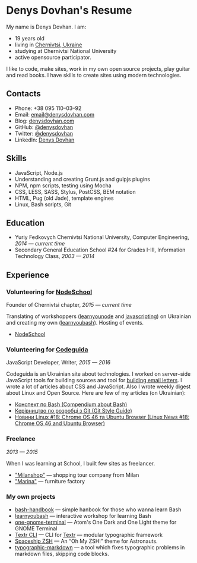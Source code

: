 # Denys Dovhan's Resume

My name is Denys Dovhan. I am:

* 19 years old
* living in [Chernivtsi, Ukraine](https://goo.gl/maps/Ra74V1Dyqbp)
* studying at Chernivtsi National University
* active opensource participator.

I like to code, make sites, work in my own open source projects, play guitar and read books. I have skills to create sites using modern technologies.

## Contacts

* Phone: +38 095 110–03–92
* Email: [email@denysdovhan.com](mailto:email@denysdovhan.com)
* Blog: [denysdovhan.com](http://denysdovhan.com)
* GitHub: [@denysdovhan](https://github.com/denysdovhan)
* Twitter: [@denysdovhan](https://twitter.com/denysdovhan)
* LinkedIn: [Denys Dovhan](https://linkedin.com/in/denysdovhan)

## Skills

* JavaScript, Node.js
* Understanding and creating Grunt.js and gulpjs plugins
* NPM, npm scripts, testing using Mocha
* CSS, LESS, SASS, Stylus, PostCSS, BEM notation
* HTML, Pug (old Jade), template engines
* Linux, Bash scripts, Git

## Education

* Yuriy Fedkovych Chernivtsi National University, Computer Engineering, _2014 — current time_
* Secondary General Education School #24 for Grades I-III, Information Technology Class, _2003 — 2014_

## Experience

### Volunteering for [NodeSchool][nodeschool]

Founder of Chernivtsi chapter, _2015 — current time_

Translating of workshoppers ([learnyounode][learnyounode] and [javascripting][javascripting]) on Ukrainian and creating my own ([learnyoubash][learnyoubash]). Hosting of events.

* [NodeSchool](http://nodeschool.io/)

### Volunteering for [Codeguida][codeguida]

JavaScript Developer, Writer, _2015 — 2016_

Codeguida is an Ukrainian site about technologies. I worked on server–side JavaScript tools for building sources and tool for [building email letters][email-generator]. I wrote a lot of articles about CSS and JavaScript. Also I wrote weekly digest about Linux and Open Source. Here are few of my articles (on Ukrainian):

* [Конспект по Bash (Compendium about Bash)](http://codeguida.com/post/270/)
* [Керівництво по розробці з Git (Git Style Guide)](http://codeguida.com/post/277/)
* [Новини Linux #18: Chrome OS 46 та Ubuntu Browser (Linux News #18: Chrome OS 46 and Ubuntu Browser)](http://codeguida.com/post/379/)

### Freelance

_2013 — 2015_

When I was learning at School, I built few sites as freelancer.

* ["Milanshop"](http://milanshop.it/) — shopping tour company from Milan
* ["Marina"](http://marinamebli.com.ua/) — furniture factory

### My own projects

* [bash-handbook][bash-handbook] — simple hanbook for those who wanna learn Bash
* [learnyoubash][learnyoubash] — interactive workshop for learning Bash
* [one-gnome-terminal][one-gnome-terminal] — Atom's One Dark and One Light theme for GNOME Terminal
* [Textr CLI][textr-cli] — CLI for [Textr][textr] — modular typographic framework
* [Spaceship ZSH][spaceship] — An “Oh My ZSH!” theme for Astronauts.
* [typographic-markdown][typographic-markdown] — a tool which fixes typographic problems in markdown files, skipping code blocks.

<!-- Links -->

[nodeschool]: http://nodeschool.io/
[codeguida]: http://codeguida.com/
[email-generator]: https://github.com/codeguida/email-generator
[learnyounode]: https://github.com/workshopper/learnyounode
[javascripting]: https://github.com/sethvincent/javascripting
[learnyoubash]: https://github.com/denysdovhan/learnyoubash
[bash-handbook]: https://github.com/denysdovhan/bash-handbook
[one-gnome-terminal]: https://github.com/denysdovhan/one-gnome-terminal
[textr]: https://github.com/A/textr
[textr-cli]: https://github.com/denysdovhan/textr-cli
[spaceship]: https://github.com/denysdovhan/spaceship-zsh-theme
[typographic-markdown]: https://github.com/denysdovhan/typographic-markdown
